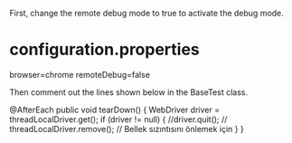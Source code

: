 First, change the remote debug mode to true to activate the debug mode.

# configuration.properties
browser=chrome
remoteDebug=false


Then comment out the lines shown below in the BaseTest class.

 @AfterEach
    public void tearDown() {
        WebDriver driver = threadLocalDriver.get();
        if (driver != null) {
            //driver.quit();
           // threadLocalDriver.remove(); // Bellek sızıntısını önlemek için
        }
    }

    
